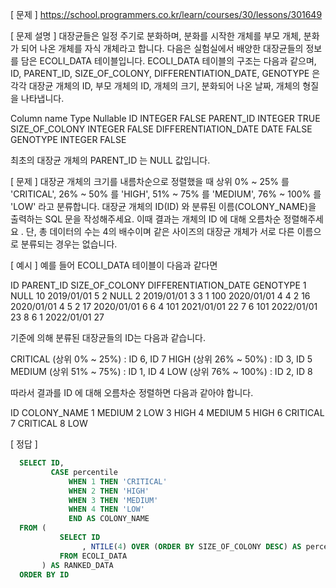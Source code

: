 [ 문제 ]
https://school.programmers.co.kr/learn/courses/30/lessons/301649

[ 문제 설명 ] 
대장균들은 일정 주기로 분화하며, 분화를 시작한 개체를 부모 개체, 분화가 되어 나온 개체를 자식 개체라고 합니다.
다음은 실험실에서 배양한 대장균들의 정보를 담은 ECOLI_DATA 테이블입니다. ECOLI_DATA 테이블의 구조는 다음과 같으며, ID, PARENT_ID, SIZE_OF_COLONY, DIFFERENTIATION_DATE, GENOTYPE 은 각각 대장균 개체의 ID, 부모 개체의 ID, 개체의 크기, 분화되어 나온 날짜, 개체의 형질을 나타냅니다.

Column name	            Type	    Nullable
ID	                    INTEGER	    FALSE
PARENT_ID	            INTEGER	    TRUE
SIZE_OF_COLONY	        INTEGER	    FALSE
DIFFERENTIATION_DATE	DATE	    FALSE
GENOTYPE	            INTEGER	    FALSE

최초의 대장균 개체의 PARENT_ID 는 NULL 값입니다.

[ 문제 ]
대장균 개체의 크기를 내름차순으로 정렬했을 때 상위 0% ~ 25% 를 'CRITICAL', 26% ~ 50% 를 'HIGH', 51% ~ 75% 를 'MEDIUM', 76% ~ 100% 를 'LOW' 라고 분류합니다. 대장균 개체의 ID(ID) 와 분류된 이름(COLONY_NAME)을 출력하는 SQL 문을 작성해주세요. 이때 결과는 개체의 ID 에 대해 오름차순 정렬해주세요 . 단, 총 데이터의 수는 4의 배수이며 같은 사이즈의 대장균 개체가 서로 다른 이름으로 분류되는 경우는 없습니다.

[ 예시 ]
예를 들어 ECOLI_DATA 테이블이 다음과 같다면

ID	PARENT_ID	SIZE_OF_COLONY	DIFFERENTIATION_DATE	GENOTYPE
1	NULL	    10	            2019/01/01	            5
2	NULL	    2	            2019/01/01	            3
3	1	        100	            2020/01/01	            4
4	2	        16	            2020/01/01	            4
5	2	        17	            2020/01/01	            6
6	4	        101	            2021/01/01	            22
7	6	        101	            2022/01/01	            23
8	6	        1	            2022/01/01	            27

기준에 의해 분류된 대장균들의 ID는 다음과 같습니다.

CRITICAL (상위 0% ~ 25%) : ID 6, ID 7
HIGH (상위 26% ~ 50%) : ID 3, ID 5
MEDIUM (상위 51% ~ 75%) : ID 1, ID 4
LOW (상위 76% ~ 100%) : ID 2, ID 8

따라서 결과를 ID 에 대해 오름차순 정렬하면 다음과 같아야 합니다.

ID	COLONY_NAME
1	MEDIUM
2	LOW
3	HIGH
4	MEDIUM
5	HIGH
6	CRITICAL
7	CRITICAL
8	LOW

[ 정답 ]
````sql
  SELECT ID,
         CASE percentile
             WHEN 1 THEN 'CRITICAL'
             WHEN 2 THEN 'HIGH'
             WHEN 3 THEN 'MEDIUM'
             WHEN 4 THEN 'LOW'
             END AS COLONY_NAME
  FROM (
           SELECT ID
                , NTILE(4) OVER (ORDER BY SIZE_OF_COLONY DESC) AS percentile
           FROM ECOLI_DATA
       ) AS RANKED_DATA
  ORDER BY ID
````